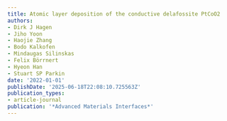 ```yaml
---
title: Atomic layer deposition of the conductive delafossite PtCoO2
authors:
- Dirk J Hagen
- Jiho Yoon
- Haojie Zhang
- Bodo Kalkofen
- Mindaugas Silinskas
- Felix Börrnert
- Hyeon Han
- Stuart SP Parkin
date: '2022-01-01'
publishDate: '2025-06-18T22:08:10.725563Z'
publication_types:
- article-journal
publication: '*Advanced Materials Interfaces*'
---
```

